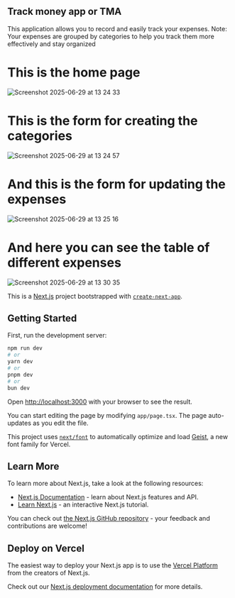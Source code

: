 
## Track money app or TMA
This application allows you to record and easily track your expenses.
Note: Your expenses are grouped by categories to help you track them more effectively and stay organized

# This is the home page
![Screenshot 2025-06-29 at 13 24 33](https://github.com/user-attachments/assets/47d9e32b-3346-4e2e-9dbd-e629cfdba373)

# This is the form for creating the categories
![Screenshot 2025-06-29 at 13 24 57](https://github.com/user-attachments/assets/68004255-3fe1-4c56-93a1-908f9e94a319)

# And this is the form for updating the expenses
![Screenshot 2025-06-29 at 13 25 16](https://github.com/user-attachments/assets/8a4d5ae0-83b7-4978-958e-49ba07ee7782)

 # And here you can see  the table of different expenses
![Screenshot 2025-06-29 at 13 30 35](https://github.com/user-attachments/assets/f4c405bf-006a-43c8-b40c-71ae32aef7d6)


This is a [Next.js](https://nextjs.org) project bootstrapped with [`create-next-app`](https://nextjs.org/docs/app/api-reference/cli/create-next-app).

## Getting Started

First, run the development server:

```bash
npm run dev
# or
yarn dev
# or
pnpm dev
# or
bun dev
```

Open [http://localhost:3000](http://localhost:3000) with your browser to see the result.

You can start editing the page by modifying `app/page.tsx`. The page auto-updates as you edit the file.

This project uses [`next/font`](https://nextjs.org/docs/app/building-your-application/optimizing/fonts) to automatically optimize and load [Geist](https://vercel.com/font), a new font family for Vercel.

## Learn More

To learn more about Next.js, take a look at the following resources:

- [Next.js Documentation](https://nextjs.org/docs) - learn about Next.js features and API.
- [Learn Next.js](https://nextjs.org/learn) - an interactive Next.js tutorial.

You can check out [the Next.js GitHub repository](https://github.com/vercel/next.js) - your feedback and contributions are welcome!

## Deploy on Vercel

The easiest way to deploy your Next.js app is to use the [Vercel Platform](https://vercel.com/new?utm_medium=default-template&filter=next.js&utm_source=create-next-app&utm_campaign=create-next-app-readme) from the creators of Next.js.

Check out our [Next.js deployment documentation](https://nextjs.org/docs/app/building-your-application/deploying) for more details.
